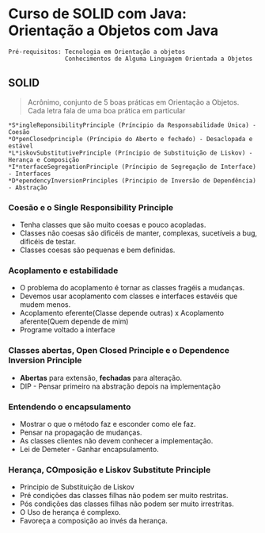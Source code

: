 # Curso de SOLID com Java: Orientação a Objetos com Java
```
Pré-requisitos: Tecnologia em Orientação a objetos
                Conhecimentos de Alguma Linguagem Orientada a Objetos
```

## SOLID
> Acrônimo, conjunto de 5 boas práticas em Orientação a Objetos. Cada letra fala de uma boa prática em particular
```
*S*ingleReponsibilityPrinciple (Príncipio da Responsabilidade Única) - Coesão
*O*penClosedprinciple (Príncipio do Aberto e fechado) - Desaclopada e estável
*L*iskovSubstitutivePrinciple (Príncipio de Substituição de Liskov) - Herança e Composição
*I*nterfaceSegregationPrinciple (Príncipio de Segregação de Interface) - Interfaces
*D*ependencyInversionPrinciples (Principio de Inversão de Dependência) - Abstração
```

### Coesão e o Single Responsibility Principle
* Tenha classes que são muito coesas e pouco acopladas.
* Classes não coesas são dificéis de manter, complexas, sucetíveis a bug, dificéis de testar.
* Classes coesas são pequenas e bem definidas.

### Acoplamento e estabilidade
* O problema do acoplamento é tornar as classes fragéis a mudanças.
* Devemos usar acoplamento com classes e interfaces estavéis que mudem menos.
* Acoplamento eferente(Classe depende outras) x Acoplamento aferente(Quem depende de mim)
* Programe voltado a interface

### Classes abertas, Open Closed Principle e o Dependence Inversion Principle
* **Abertas** para extensão, **fechadas** para alteração.
* DIP - Pensar primeiro na abstração depois na implementação

### Entendendo o encapsulamento
* Mostrar o que o método faz e esconder como ele faz.
* Pensar na propagação de mudanças.
* As classes clientes não devem conhecer a implementação.
* Lei de Demeter - Ganhar encapsulamento.

### Herança, COmposição e Liskov Substitute Principle
* Principio de Substituição de Liskov
* Pré condições das classes filhas não podem ser muito restritas.
* Pós condições das classes filhas não podem ser muito irrestritas.
* O Uso de herança é complexo.
* Favoreça a composição ao invés da herança.


